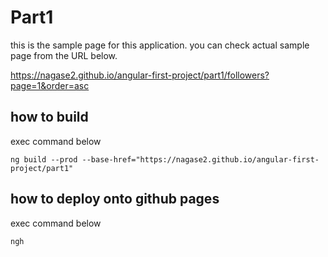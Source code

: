# Part1

this is the sample page for this application. you can check actual sample page from the URL below.

https://nagase2.github.io/angular-first-project/part1/followers?page=1&order=asc




## how to build 
exec command below
```
ng build --prod --base-href="https://nagase2.github.io/angular-first-project/part1"
```


## how to deploy onto github pages
exec command below
```
ngh
``` 